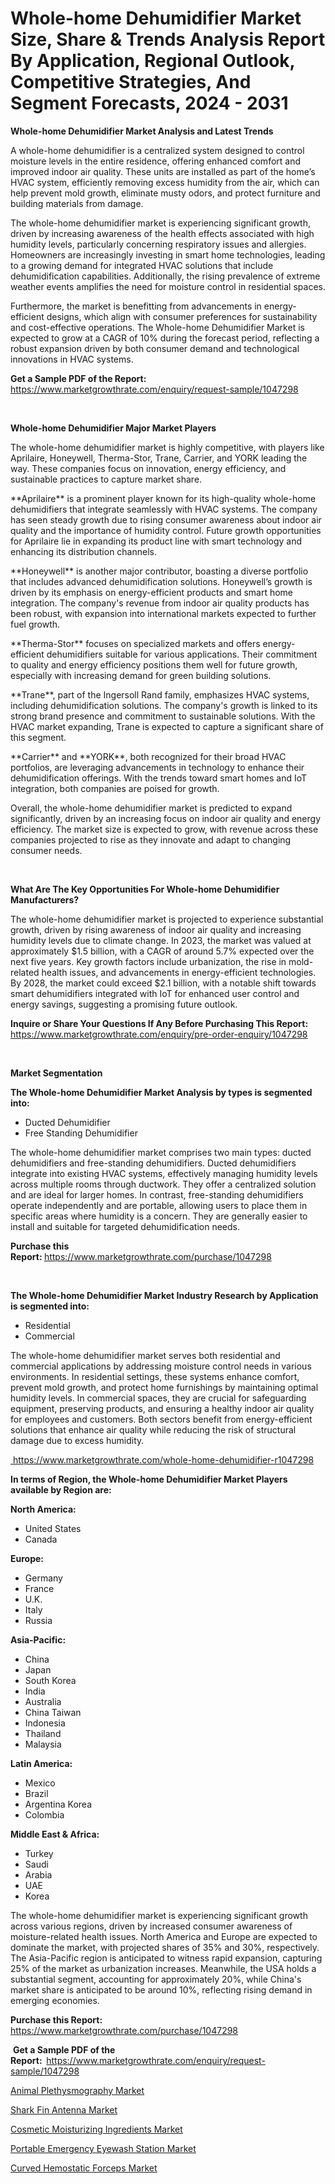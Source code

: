 <p><h1>Whole-home Dehumidifier Market Size, Share & Trends Analysis Report By Application, Regional Outlook, Competitive Strategies, And Segment Forecasts, 2024 - 2031</h1></p><p><strong>Whole-home Dehumidifier Market Analysis and Latest Trends</strong></p>
<p><p>A whole-home dehumidifier is a centralized system designed to control moisture levels in the entire residence, offering enhanced comfort and improved indoor air quality. These units are installed as part of the home’s HVAC system, efficiently removing excess humidity from the air, which can help prevent mold growth, eliminate musty odors, and protect furniture and building materials from damage.</p><p>The whole-home dehumidifier market is experiencing significant growth, driven by increasing awareness of the health effects associated with high humidity levels, particularly concerning respiratory issues and allergies. Homeowners are increasingly investing in smart home technologies, leading to a growing demand for integrated HVAC solutions that include dehumidification capabilities. Additionally, the rising prevalence of extreme weather events amplifies the need for moisture control in residential spaces.</p><p>Furthermore, the market is benefitting from advancements in energy-efficient designs, which align with consumer preferences for sustainability and cost-effective operations. The Whole-home Dehumidifier Market is expected to grow at a CAGR of 10% during the forecast period, reflecting a robust expansion driven by both consumer demand and technological innovations in HVAC systems.</p></p>
<p><strong>Get a Sample PDF of the Report:&nbsp;</strong> <a href="https://www.marketgrowthrate.com/enquiry/request-sample/1047298">https://www.marketgrowthrate.com/enquiry/request-sample/1047298</a></p>
<p>&nbsp;</p>
<p><strong>Whole-home Dehumidifier Major Market Players</strong></p>
<p><p>The whole-home dehumidifier market is highly competitive, with players like Aprilaire, Honeywell, Therma-Stor, Trane, Carrier, and YORK leading the way. These companies focus on innovation, energy efficiency, and sustainable practices to capture market share.</p><p>**Aprilaire** is a prominent player known for its high-quality whole-home dehumidifiers that integrate seamlessly with HVAC systems. The company has seen steady growth due to rising consumer awareness about indoor air quality and the importance of humidity control. Future growth opportunities for Aprilaire lie in expanding its product line with smart technology and enhancing its distribution channels.</p><p>**Honeywell** is another major contributor, boasting a diverse portfolio that includes advanced dehumidification solutions. Honeywell’s growth is driven by its emphasis on energy-efficient products and smart home integration. The company's revenue from indoor air quality products has been robust, with expansion into international markets expected to further fuel growth.</p><p>**Therma-Stor** focuses on specialized markets and offers energy-efficient dehumidifiers suitable for various applications. Their commitment to quality and energy efficiency positions them well for future growth, especially with increasing demand for green building solutions.</p><p>**Trane**, part of the Ingersoll Rand family, emphasizes HVAC systems, including dehumidification solutions. The company's growth is linked to its strong brand presence and commitment to sustainable solutions. With the HVAC market expanding, Trane is expected to capture a significant share of this segment.</p><p>**Carrier** and **YORK**, both recognized for their broad HVAC portfolios, are leveraging advancements in technology to enhance their dehumidification offerings. With the trends toward smart homes and IoT integration, both companies are poised for growth.</p><p>Overall, the whole-home dehumidifier market is predicted to expand significantly, driven by an increasing focus on indoor air quality and energy efficiency. The market size is expected to grow, with revenue across these companies projected to rise as they innovate and adapt to changing consumer needs.</p></p>
<p>&nbsp;</p>
<p><strong>What Are The Key Opportunities For Whole-home Dehumidifier Manufacturers?</strong></p>
<p><p>The whole-home dehumidifier market is projected to experience substantial growth, driven by rising awareness of indoor air quality and increasing humidity levels due to climate change. In 2023, the market was valued at approximately $1.5 billion, with a CAGR of around 5.7% expected over the next five years. Key growth factors include urbanization, the rise in mold-related health issues, and advancements in energy-efficient technologies. By 2028, the market could exceed $2.1 billion, with a notable shift towards smart dehumidifiers integrated with IoT for enhanced user control and energy savings, suggesting a promising future outlook.</p></p>
<p><strong>Inquire or Share Your Questions If Any Before Purchasing This Report:</strong> <a href="https://www.marketgrowthrate.com/enquiry/pre-order-enquiry/1047298">https://www.marketgrowthrate.com/enquiry/pre-order-enquiry/1047298</a></p>
<p>&nbsp;</p>
<p><strong>Market Segmentation</strong></p>
<p><strong>The Whole-home Dehumidifier Market Analysis by types is segmented into:</strong></p>
<p><ul><li>Ducted Dehumidifier</li><li>Free Standing Dehumidifier</li></ul></p>
<p><p>The whole-home dehumidifier market comprises two main types: ducted dehumidifiers and free-standing dehumidifiers. Ducted dehumidifiers integrate into existing HVAC systems, effectively managing humidity levels across multiple rooms through ductwork. They offer a centralized solution and are ideal for larger homes. In contrast, free-standing dehumidifiers operate independently and are portable, allowing users to place them in specific areas where humidity is a concern. They are generally easier to install and suitable for targeted dehumidification needs.</p></p>
<p><strong>Purchase this Report:&nbsp;</strong><a href="https://www.marketgrowthrate.com/purchase/1047298">https://www.marketgrowthrate.com/purchase/1047298</a></p>
<p>&nbsp;</p>
<p><strong>The Whole-home Dehumidifier Market Industry Research by Application is segmented into:</strong></p>
<p><ul><li>Residential</li><li>Commercial</li></ul></p>
<p><p>The whole-home dehumidifier market serves both residential and commercial applications by addressing moisture control needs in various environments. In residential settings, these systems enhance comfort, prevent mold growth, and protect home furnishings by maintaining optimal humidity levels. In commercial spaces, they are crucial for safeguarding equipment, preserving products, and ensuring a healthy indoor air quality for employees and customers. Both sectors benefit from energy-efficient solutions that enhance air quality while reducing the risk of structural damage due to excess humidity.</p></p>
<p><a href="https://www.marketgrowthrate.com/whole-home-dehumidifier-r1047298">&nbsp;https://www.marketgrowthrate.com/whole-home-dehumidifier-r1047298</a></p>
<p><strong>In terms of Region, the Whole-home Dehumidifier Market Players available by Region are:</strong></p>
<p>
    <p> <strong> North America: </strong>
        <ul>
            <li>United States</li>
            <li>Canada</li>
        </ul>
        </p> 
    <p> <strong> Europe: </strong>
        <ul>
            <li>Germany</li>
            <li>France</li>
            <li>U.K.</li>
            <li>Italy</li>
            <li>Russia</li>
        </ul>
        </p> 
    <p> <strong> Asia-Pacific: </strong>
        <ul>
            <li>China</li>
            <li>Japan</li>
            <li>South Korea</li>
            <li>India</li>
            <li>Australia</li>
            <li>China Taiwan</li>
            <li>Indonesia</li>
            <li>Thailand</li>
            <li>Malaysia</li>
        </ul>
        </p> 
    <p> <strong> Latin America: </strong>
        <ul>
            <li>Mexico</li>
            <li>Brazil</li>
            <li>Argentina Korea</li>
            <li>Colombia</li>
        </ul>
        </p> 
    <p> <strong> Middle East & Africa: </strong>
        <ul>
            <li>Turkey</li>
            <li>Saudi</li>
            <li>Arabia</li>
            <li>UAE</li>
            <li>Korea</li>
        </ul>
    </p>
    </p>
<p><p>The whole-home dehumidifier market is experiencing significant growth across various regions, driven by increased consumer awareness of moisture-related health issues. North America and Europe are expected to dominate the market, with projected shares of 35% and 30%, respectively. The Asia-Pacific region is anticipated to witness rapid expansion, capturing 25% of the market as urbanization increases. Meanwhile, the USA holds a substantial segment, accounting for approximately 20%, while China's market share is anticipated to be around 10%, reflecting rising demand in emerging economies.</p></p>
<p><strong>Purchase this Report: </strong><a href="https://www.marketgrowthrate.com/purchase/1047298">https://www.marketgrowthrate.com/purchase/1047298</a></p>
<p>&nbsp;<strong>Get a Sample PDF of the Report:&nbsp;&nbsp;</strong><a href="https://www.marketgrowthrate.com/enquiry/request-sample/1047298">https://www.marketgrowthrate.com/enquiry/request-sample/1047298</a></p>
<p><strong></strong></p>
<p><p><a href="https://medium.com/@dollarearner151/animal-plethysmography-market-research-report-exploring-market-size-and-revenue-analysis-for-b46ae2ad44c9">Animal Plethysmography Market</a></p><p><a href="https://github.com/DianaWilson796/Market-Research-Report-List-1/blob/main/shark-fin-antenna-market.md">Shark Fin Antenna Market</a></p><p><a href="https://issuu.com/reportprime-2/docs/cosmetic-moisturizing-ingredients-m_24918b26439895">Cosmetic Moisturizing Ingredients Market</a></p><p><a href="https://www.linkedin.com/pulse/portable-emergency-eyewash-station-market-growth-gln9e">Portable Emergency Eyewash Station Market</a></p><p><a href="https://www.linkedin.com/pulse/curved-hemostatic-forceps-market-size-segmentation-syyke">Curved Hemostatic Forceps Market</a></p></p>